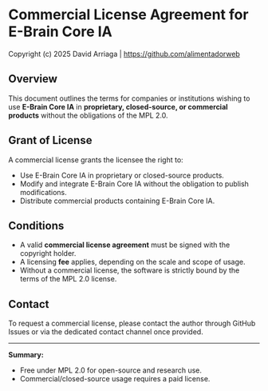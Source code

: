 # Commercial License Agreement for E-Brain Core IA

Copyright (c) 2025 David Arriaga | https://github.com/alimentadorweb

## Overview
This document outlines the terms for companies or institutions wishing to use **E-Brain Core IA** 
in **proprietary, closed-source, or commercial products** without the obligations of the MPL 2.0.

## Grant of License
A commercial license grants the licensee the right to:
- Use E-Brain Core IA in proprietary or closed-source products.
- Modify and integrate E-Brain Core IA without the obligation to publish modifications.  
- Distribute commercial products containing E-Brain Core IA.

## Conditions
- A valid **commercial license agreement** must be signed with the copyright holder.  
- A licensing **fee** applies, depending on the scale and scope of usage.  
- Without a commercial license, the software is strictly bound by the terms of the MPL 2.0 license.

## Contact
To request a commercial license, please contact the author through GitHub Issues 
or via the dedicated contact channel once provided.

---
**Summary:**  
- Free under MPL 2.0 for open-source and research use.  
- Commercial/closed-source usage requires a paid license.  
